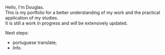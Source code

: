 Hello, I'm Douglas.  
This is my portfolio for a better understanding of my work and the practical application of my studies.  
It is still a work in progress and will be extensively updated.

Next steps:

- portuguese translate;
- Info.
